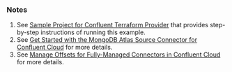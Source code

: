 ### Notes

1. See [Sample Project for Confluent Terraform Provider](https://registry.terraform.io/providers/confluentinc/confluent/latest/docs/guides/sample-project) that provides step-by-step instructions of running this example.
2. See [Get Started with the MongoDB Atlas Source Connector for Confluent Cloud](https://docs.confluent.io/cloud/current/connectors/cc-mongo-db-source.html#manage-custom-offsets) for more details.
3. See [Manage Offsets for Fully-Managed Connectors in Confluent Cloud](https://docs.confluent.io/cloud/current/connectors/offsets.html) for more details.